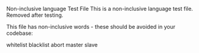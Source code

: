 Non-inclusive language Test File
This is a non-inclusive language test file. Removed after testing.

This file has non-inclusive words - these should be avoided in your codebase:

whitelist
blacklist
abort
master
slave
